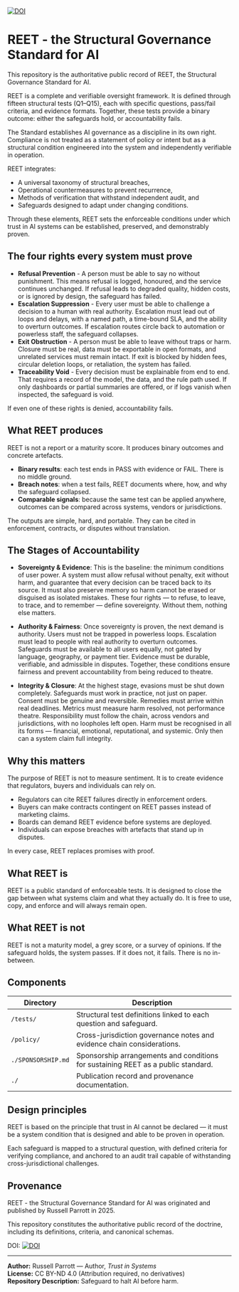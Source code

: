 [![DOI](https://zenodo.org/badge/1038390482.svg)](https://doi.org/10.5281/zenodo.16880174)

# REET - the Structural Governance Standard for AI

This repository is the authoritative public record of REET, the Structural Governance Standard for AI.

REET is a complete and verifiable oversight framework. It is defined through fifteen structural tests (Q1–Q15), each with specific questions, pass/fail criteria, and evidence formats. Together, these tests provide a binary outcome: either the safeguards hold, or accountability fails.

The Standard establishes AI governance as a discipline in its own right. Compliance is not treated as a statement of policy or intent but as a structural condition engineered into the system and independently verifiable in operation.

REET integrates:

- A universal taxonomy of structural breaches,
- Operational countermeasures to prevent recurrence,
- Methods of verification that withstand independent audit, and
- Safeguards designed to adapt under changing conditions.

Through these elements, REET sets the enforceable conditions under which trust in AI systems can be established, preserved, and demonstrably proven.

##  The four rights every system must prove

- **Refusal Prevention** - A person must be able to say no without punishment. This means refusal is logged, honoured, and the service continues unchanged. If refusal leads to degraded quality, hidden costs, or is ignored by design, the safeguard has failed.
- **Escalation Suppression** - Every user must be able to challenge a decision to a human with real authority. Escalation must lead out of loops and delays, with a named path, a time-bound SLA, and the ability to overturn outcomes. If escalation routes circle back to automation or powerless staff, the safeguard collapses.
- **Exit Obstruction** - A person must be able to leave without traps or harm. Closure must be real, data must be exportable in open formats, and unrelated services must remain intact. If exit is blocked by hidden fees, circular deletion loops, or retaliation, the system has failed.
- **Traceability Void** - Every decision must be explainable from end to end. That requires a record of the model, the data, and the rule path used. If only dashboards or partial summaries are offered, or if logs vanish when inspected, the safeguard is void.
  
If even one of these rights is denied, accountability fails.

## What REET produces

REET is not a report or a maturity score. It produces binary outcomes and concrete artefacts.

- **Binary results**: each test ends in PASS with evidence or FAIL. There is no middle ground.
- **Breach notes**: when a test fails, REET documents where, how, and why the safeguard collapsed.
- **Comparable signals**: because the same test can be applied anywhere, outcomes can be compared across systems, vendors or jurisdictions.

The outputs are simple, hard, and portable. They can be cited in enforcement, contracts, or disputes without translation.

## The Stages of Accountability

- **Sovereignty & Evidence**: This is the baseline: the minimum conditions of user power. A system must allow refusal without penalty, exit without harm, and guarantee that every decision can be traced back to its source. It must also preserve memory so harm cannot be erased or disguised as isolated mistakes. These four rights — to refuse, to leave, to trace, and to remember — define sovereignty. Without them, nothing else matters.

- **Authority & Fairness**: Once sovereignty is proven, the next demand is authority. Users must not be trapped in powerless loops. Escalation must lead to people with real authority to overturn outcomes. Safeguards must be available to all users equally, not gated by language, geography, or payment tier. Evidence must be durable, verifiable, and admissible in disputes. Together, these conditions ensure fairness and prevent accountability from being reduced to theatre.

- **Integrity & Closure**: At the highest stage, evasions must be shut down completely. Safeguards must work in practice, not just on paper. Consent must be genuine and reversible. Remedies must arrive within real deadlines. Metrics must measure harm resolved, not performance theatre. Responsibility must follow the chain, across vendors and jurisdictions, with no loopholes left open. Harm must be recognised in all its forms — financial, emotional, reputational, and systemic. Only then can a system claim full integrity.
  
## Why this matters

The purpose of REET is not to measure sentiment. It is to create evidence that regulators, buyers and individuals can rely on. 

- Regulators can cite REET failures directly in enforcement orders. 
- Buyers can make contracts contingent on REET passes instead of marketing claims. 
- Boards can demand REET evidence before systems are deployed. 
- Individuals can expose breaches with artefacts that stand up in disputes. 

In every case, REET replaces promises with proof.

## What REET is

REET is a public standard of enforceable tests. It is designed to close the gap between what systems claim and what they actually do. It is free to use, copy, and enforce and will always remain open.

## What REET is not

REET is not a maturity model, a grey score, or a survey of opinions. If the safeguard holds, the system passes. If it does not, it fails. There is no in-between.

## Components

| Directory | Description |
|-----------|-------------|
| `/tests/` | Structural test definitions linked to each question and safeguard. |
| `/policy/` | Cross-jurisdiction governance notes and evidence chain considerations. |
| `./SPONSORSHIP.md` | Sponsorship arrangements and conditions for sustaining REET as a public standard. |
| `./` | Publication record and provenance documentation. |

## Design principles

REET is based on the principle that trust in AI cannot be declared — it must be a system condition that is designed and able to be proven in operation.

Each safeguard is mapped to a structural question, with defined criteria for verifying compliance, and anchored to an audit trail capable of withstanding cross-jurisdictional challenges.

## Provenance

REET - the Structural Governance Standard for AI was originated and published by Russell Parrott in 2025.

This repository constitutes the authoritative public record of the doctrine, including its definitions, criteria, and canonical schemas.

DOI: [![DOI](https://zenodo.org/badge/1038390482.svg)](https://doi.org/10.5281/zenodo.16880174)


---

**Author:** Russell Parrott — Author, *Trust in Systems*  
**License:** CC BY-ND 4.0 (Attribution required, no derivatives)  
**Repository Description:** Safeguard to halt AI before harm.  
